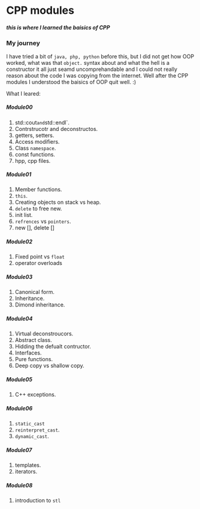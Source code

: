 # CPP modules

##### this is where I learned the baisics of CPP

### My journey

I have tried a bit of `java, php, python` before this, but I did not get how OOP worked, what was that `object.` syntax about and what the hell is a constructor it all just seamd uncomprehandable and I could not really reason about the code I was copying from the internet. Well after the CPP modules I understood the baisics of OOP quit well. :)

What I leared:
##### Module00
1. std::cout` and `std::endl`.
2. Contrstrucotr and deconstructos.
3. getters, setters.
4. Access modifiers.
5. Class `namespace`.
6. const functions.
7. hpp, cpp files.
##### Module01
1. Member functions.
2. `this`.
3. Creating objects on stack vs heap.
4. `delete` to free new.
5. init list.
6. `refrences` vs `pointers`.
7. new [], delete []
##### Module02
1. Fixed point vs `float`
2. operator overloads
##### Module03
1. Canonical form.
2. Inheritance.
3. Dimond inheritance.
##### Module04
1. Virtual deconstroucors.
2. Abstract class.
3. Hidding the defualt contructor.
4. Interfaces.
5. Pure functions.
6. Deep copy vs shallow copy.
##### Module05
1. C++ exceptions.
##### Module06
1. `static_cast`
2. `reinterpret_cast`.
3. `dynamic_cast`.
##### Module07
1. templates.
2. iterators.
##### Module08
1. introduction to `stl`
